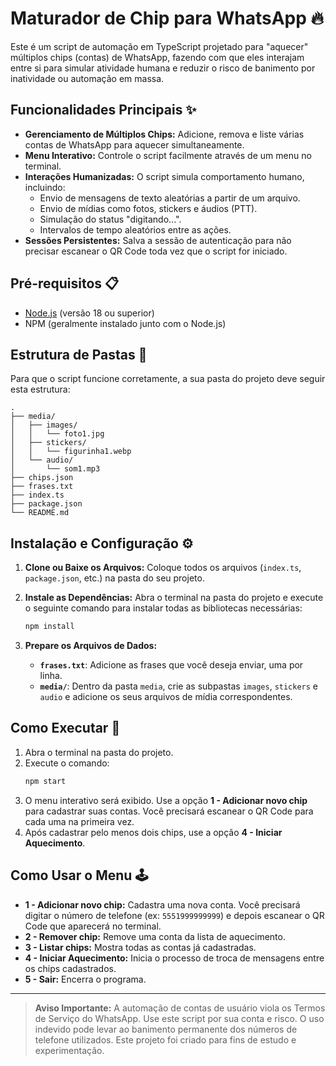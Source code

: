 # Maturador de Chip para WhatsApp 🔥

Este é um script de automação em TypeScript projetado para "aquecer" múltiplos chips (contas) de WhatsApp, fazendo com que eles interajam entre si para simular atividade humana e reduzir o risco de banimento por inatividade ou automação em massa.

## Funcionalidades Principais ✨

* **Gerenciamento de Múltiplos Chips:** Adicione, remova e liste várias contas de WhatsApp para aquecer simultaneamente.
* **Menu Interativo:** Controle o script facilmente através de um menu no terminal.
* **Interações Humanizadas:** O script simula comportamento humano, incluindo:
    * Envio de mensagens de texto aleatórias a partir de um arquivo.
    * Envio de mídias como fotos, stickers e áudios (PTT).
    * Simulação do status "digitando...".
    * Intervalos de tempo aleatórios entre as ações.
* **Sessões Persistentes:** Salva a sessão de autenticação para não precisar escanear o QR Code toda vez que o script for iniciado.

## Pré-requisitos 📋

* [Node.js](https://nodejs.org/) (versão 18 ou superior)
* NPM (geralmente instalado junto com o Node.js)

## Estrutura de Pastas 📂

Para que o script funcione corretamente, a sua pasta do projeto deve seguir esta estrutura:

```
.
├── media/
│   ├── images/
│   │   └── foto1.jpg
│   ├── stickers/
│   │   └── figurinha1.webp
│   └── audio/
│       └── som1.mp3
├── chips.json
├── frases.txt
├── index.ts
├── package.json
└── README.md
```

## Instalação e Configuração ⚙️

1.  **Clone ou Baixe os Arquivos:**
    Coloque todos os arquivos (`index.ts`, `package.json`, etc.) na pasta do seu projeto.

2.  **Instale as Dependências:**
    Abra o terminal na pasta do projeto e execute o seguinte comando para instalar todas as bibliotecas necessárias:
    ```bash
    npm install
    ```

3.  **Prepare os Arquivos de Dados:**
    * **`frases.txt`**: Adicione as frases que você deseja enviar, uma por linha.
    * **`media/`**: Dentro da pasta `media`, crie as subpastas `images`, `stickers` e `audio` e adicione os seus arquivos de mídia correspondentes.

## Como Executar 🚀

1.  Abra o terminal na pasta do projeto.
2.  Execute o comando:
    ```bash
    npm start
    ```
3.  O menu interativo será exibido. Use a opção **1 - Adicionar novo chip** para cadastrar suas contas. Você precisará escanear o QR Code para cada uma na primeira vez.
4.  Após cadastrar pelo menos dois chips, use a opção **4 - Iniciar Aquecimento**.

## Como Usar o Menu 🕹️

* **1 - Adicionar novo chip:** Cadastra uma nova conta. Você precisará digitar o número de telefone (ex: `5551999999999`) e depois escanear o QR Code que aparecerá no terminal.
* **2 - Remover chip:** Remove uma conta da lista de aquecimento.
* **3 - Listar chips:** Mostra todas as contas já cadastradas.
* **4 - Iniciar Aquecimento:** Inicia o processo de troca de mensagens entre os chips cadastrados.
* **5 - Sair:** Encerra o programa.

---

> **Aviso Importante:** A automação de contas de usuário viola os Termos de Serviço do WhatsApp. Use este script por sua conta e risco. O uso indevido pode levar ao banimento permanente dos números de telefone utilizados. Este projeto foi criado para fins de estudo e experimentação.
